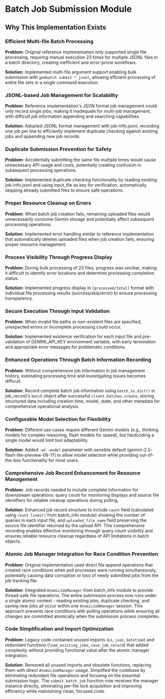 # Batch Job Submission Module

## Why This Implementation Exists

### Efficient Multi-file Batch Processing
**Problem**: Original reference implementation only supported single file processing, requiring manual execution 23 times for multiple JSONL files in a batch directory, creating inefficient and error-prone workflows.

**Solution**: Implemented multi-file argument support enabling bulk submission with `gembatch submit *.jsonl`, allowing efficient processing of entire file sets in a single command execution.

### JSONL-based Job Management for Scalability
**Problem**: Reference implementation's JSON format job management could only record single jobs, making it inadequate for multi-job management, with difficult job information appending and searching capabilities.

**Solution**: Adopted JSONL format management with job-info.jsonl, recording one job per line to efficiently implement duplicate checking against existing jobs and appending new job records.

### Duplicate Submission Prevention for Safety
**Problem**: Accidentally submitting the same file multiple times would cause unnecessary API usage and costs, potentially creating confusion in subsequent processing operations.

**Solution**: Implemented duplicate checking functionality by reading existing job-info.jsonl and using input_file as key for verification, automatically skipping already submitted files to ensure safe operations.

### Proper Resource Cleanup on Errors
**Problem**: When batch job creation fails, remaining uploaded files would unnecessarily consume Gemini storage and potentially affect subsequent processing operations.

**Solution**: Implemented error handling similar to reference implementation that automatically deletes uploaded files when job creation fails, ensuring proper resource management.

### Process Visibility Through Progress Display
**Problem**: During bulk processing of 23 files, progress was unclear, making it difficult to identify error locations and determine processing completion status.

**Solution**: Implemented progress display in `[processed/total]` format with individual file processing results (success/skip/error) to ensure processing transparency.

### Secure Execution Through Input Validation
**Problem**: When invalid file paths or non-existent files are specified, unexpected errors or incomplete processing could occur.

**Solution**: Implemented existence verification for each input file and pre-validation of GEMINI_API_KEY environment variable, with early termination and appropriate error messages for problematic conditions.

### Enhanced Operations Through Batch Information Recording
**Problem**: Without comprehensive job information in job management history, estimating processing time and investigating issues becomes difficult.

**Solution**: Record complete batch job information using `batch_to_dict()` in job_record's `batch` object after successful `client.batches.create`, storing structured data including creation time, model, state, and other metadata for comprehensive operational analysis.

### Configurable Model Selection for Flexibility
**Problem**: Different use cases require different Gemini models (e.g., thinking models for complex reasoning, flash models for speed), but hardcoding a single model would limit tool adaptability.

**Solution**: Added `-m`/`--model` parameter with sensible default (gemini-2.5-flash-lite-preview-06-17) to allow model selection while providing out-of-the-box functionality for most users.

### Comprehensive Job Record Enhancement for Resource Management
**Problem**: Job records needed to include complete information for downstream operations: query count for monitoring displays and source file identifiers for reliable cleanup operations during polling.

**Solution**: Enhanced job record structure to include `count` field (calculated using `count_lines()` from batch_info module) showing the number of queries in each input file, and `uploaded_file_name` field preserving the source file identifier returned by the upload API. This comprehensive recording enables effective monitoring through query count visibility and ensures reliable resource cleanup regardless of API limitations in batch objects.

### Atomic Job Manager Integration for Race Condition Prevention
**Problem**: Original implementation used direct file append operations that created race conditions when poll processes were running simultaneously, potentially causing data corruption or loss of newly submitted jobs from the job tracking file.

**Solution**: Integrated `AtomicJobManager` from batch_info module to provide thread-safe file operations. The entire submission process now runs under a single atomic context - reading existing jobs, duplicate checking, and saving new jobs all occur within one `AtomicJobManager` session. This approach prevents race conditions with polling operations while ensuring all changes are committed atomically when the submission process completes.

### Code Simplification and Import Optimization
**Problem**: Legacy code contained unused imports (`os`, `json`, `datetime`) and redundant functions (`load_existing_jobs`, `save_job_record`) that added complexity without providing functional value after the atomic manager integration.

**Solution**: Removed all unused imports and obsolete functions, replacing them with direct `AtomicJobManager` usage. Simplified the codebase by eliminating redundant file operations and focusing on the essential submission logic. The `submit_batch_job` function now receives the manager instance directly, eliminating per-file lock acquisition and improving efficiency while maintaining clean, focused code.